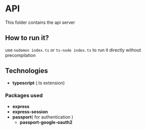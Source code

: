 # API

This folder contains the api server

## How to run it?

use `nodemon index.ts` or `ts-node index.ts` to run it directly without precompilation

## Technologies

- **typescript** (.ts extension)

### Packages used

- **express**
- **express-session**
- **passport**( for authentication )
  - **passport-google-oauth2**
